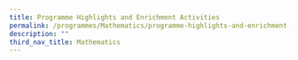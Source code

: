 ```yaml
---
title: Programme Highlights and Enrichment Activities
permalink: /programmes/Mathematics/programme-highlights-and-enrichment-activities/
description: ""
third_nav_title: Mathematics
---
```

